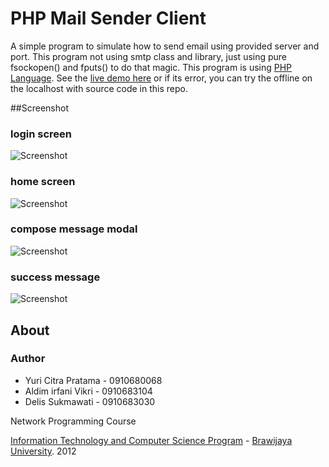 # PHP Mail Sender Client

A simple program to simulate how to send email using provided server and port. This program not using smtp class and library, just using pure fsockopen() and fputs() to do that magic. This program is using [PHP Language](http://php.net). See the [live demo here](http://ptiikmail-sender.herokuapp.com) or if its error, you can try the offline on the localhost with source code in this repo.

##Screenshot

### login screen

![Screenshot](http://f.cl.ly/items/1D3I403i2f3Z0i1O1E17/imap1.png)

### home screen

![Screenshot](http://f.cl.ly/items/2p2Q3o3v0t2k1r1a2D0Q/imap2.png)

### compose message modal

![Screenshot](http://f.cl.ly/items/451F3R320j20032e2q3m/imap3.png)

### success message

![Screenshot](http://f.cl.ly/items/440p1M3r3x3p2z2V0i0g/imap4.png)

## About

### Author

* Yuri Citra Pratama - 0910680068
* Aldim irfani Vikri - 0910683104
* Delis Sukmawati - 0910683030

Network Programming Course

[Information Technology and Computer Science Program](http://ptiik.ub.ac.id) - [Brawijaya University](http://ub.ac.id). 2012